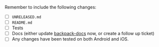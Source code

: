 <!--
Thanks for contributing to Backpack :pray:
Please include a description of the changes you are introducing and some screenshots if appropriate.
-->

Remember to include the following changes:
+ [ ] `UNRELEASED.md`
+ [ ] `README.md`
+ [ ] Tests
+ [ ] Docs (either update [backpack-docs](https://github.com/Skyscanner/backpack-docs) now, or create a follow up ticket)
+ [ ] Any changes have been tested on both Android and iOS.
